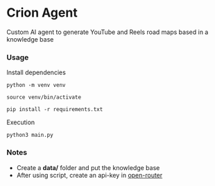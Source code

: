 # Crion Agent

Custom AI agent to generate YouTube and Reels road maps based in a knowledge base

### Usage
Install dependencies
```
python -m venv venv
```
```
source venv/bin/activate
```
```
pip install -r requirements.txt
```

Execution
```
python3 main.py
```

### Notes
 - Create a **data/** folder and put the knowledge base
 - After using script, create an api-key in [open-router](https://openrouter.ai/)

